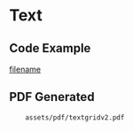 # Text

## Code Example
[filename](https://raw.githubusercontent.com/johnfercher/maroto/v2/docs/assets/examples/textgrid/v2/main.go ':include :type=code')

## PDF Generated
```pdf
	assets/pdf/textgridv2.pdf
```